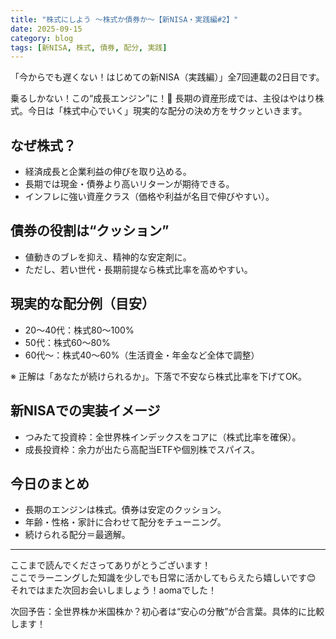 ```yaml
---
title: "株式にしよう 〜株式か債券か〜【新NISA・実践編#2】"
date: 2025-09-15
category: blog
tags: [新NISA, 株式, 債券, 配分, 実践]
---
```


「今からでも遅くない！はじめての新NISA（実践編）」全7回連載の2日目です。

乗るしかない！この“成長エンジン”に！🚀
長期の資産形成では、主役はやはり株式。今日は「株式中心でいく」現実的な配分の決め方をサクッといきます。

## なぜ株式？

- 経済成長と企業利益の伸びを取り込める。
- 長期では現金・債券より高いリターンが期待できる。
- インフレに強い資産クラス（価格や利益が名目で伸びやすい）。

## 債券の役割は“クッション”

- 値動きのブレを抑え、精神的な安定剤に。
- ただし、若い世代・長期前提なら株式比率を高めやすい。

## 現実的な配分例（目安）

- 20〜40代：株式80〜100%
- 50代：株式60〜80%
- 60代〜：株式40〜60%（生活資金・年金など全体で調整）

※ 正解は「あなたが続けられるか」。下落で不安なら株式比率を下げてOK。

## 新NISAでの実装イメージ

- つみたて投資枠：全世界株インデックスをコアに（株式比率を確保）。
- 成長投資枠：余力が出たら高配当ETFや個別株でスパイス。

## 今日のまとめ

- 長期のエンジンは株式。債券は安定のクッション。
- 年齢・性格・家計に合わせて配分をチューニング。
- 続けられる配分＝最適解。

---

ここまで読んでくださってありがとうございます！  
ここでラーニングした知識を少しでも日常に活かしてもらえたら嬉しいです😊  
それではまた次回お会いしましょう！aomaでした！  

次回予告：全世界株か米国株か？初心者は“安心の分散”が合言葉。具体的に比較します！
